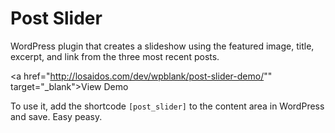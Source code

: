 # Post Slider
WordPress plugin that creates a slideshow using the featured image, title, excerpt, and link from the three most recent posts.

<a href="http://losaidos.com/dev/wpblank/post-slider-demo/"" target="_blank">View Demo</a>

To use it, add the shortcode `[post_slider]` to the content area in WordPress and save. Easy peasy.